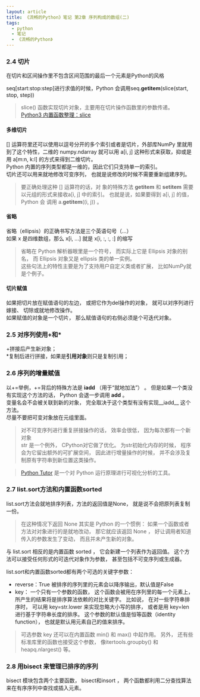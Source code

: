 ```yaml
---
layout: article
title: 《流畅的Python》笔记 第2章 序列构成的数组(二)
tags:
  - python
  - 笔记
  - 《流畅的Python》
---
```


<!--more-->

### 2.4 切片

在切片和区间操作里不包含区间范围的最后一个元素是Python的风格

seq[start:stop:step]进行求值的时候，Python 会调用seq.__getitem__(slice(start, stop, step))  
> slice() 函数实现切片对象，主要用在切片操作函数里的参数传递。  
[Python3 内置函数整理：slice](/2019/03/10/python-functions.html#slice)

#### 多维切片

[] 运算符里还可以使用以逗号分开的多个索引或者是切片，外部库NumPy 里就用到了这个特性，二维的 numpy.ndarray 就可以用 a[i,
j] 这种形式来获取，抑或是用 a[m:n, k:l] 的方式来得到二维切片。  
Python 内置的序列类型都是一维的，因此它们只支持单一的索引。  
切片还可以用来就地修改可变序列， 也就是说修改的时候不需要重新组建序列。  
> 要正确处理这种 [] 运算符的话，对
象的特殊方法 __getitem__ 和 __setitem__ 需要以元组的形式来接收a[i, j] 中的索引。 也就是说，如果要得到 a[i, j] 的值，Python 会
调用 a.__getitem__((i, j)) 。

#### 省略
省略（ellipsis）的正确书写方法是三个英语句号（...）  
如果 x 是四维数组，那么 x[i, ...] 就是 x[i, :, :, :] 的缩写  
> 省略在 Python 解析器眼里是一个符号， 而实际上它是 Ellipsis 对象的别名， 而 Ellipsis 对象又是 ellipsis 类的单一实例。  
这些句法上的特性主要是为了支持用户自定义类或者扩展， 比如NumPy就是个例子。

#### 切片赋值
如果把切片放在赋值语句的左边， 或把它作为del操作的对象， 就可以对序列进行嫁接、 切除或就地修改操作。  
如果赋值的对象是一个切片， 那么赋值语句的右侧必须是个可迭代对象。

### 2.5 对序列使用+和*
+拼接后产生新对象；  
\*复制后进行拼接，如果是**引用对象**则只是复制引用；

### 2.6 序列的增量赋值
以+=举例，+=背后的特殊方法是 __iadd__ （用于“就地加法”） 。 但是如果一个类没有实现这个方法的话， Python 会退一步调用 __add__ 。  
变量名会不会被关联到新的对象， 完全取决于这个类型有没有实现__iadd__ 这个方法。  
尽量不要把可变对象放在元组里面。  
> 对不可变序列进行重复拼接操作的话， 效率会很低， 因为每次都有一个新对象  
str 是一个例外， CPython对它做了优化。 为str初始化内存的时候， 程序会为它留出额外的可扩展空间， 因此进行增量操作的时候， 并不会涉及复制原有字符串到新位置这类操作。

> [Python Tutor](http://www.pythontutor.com) 是一个对 Python 运行原理进行可视化分析的工具。

### 2.7 list.sort方法和内置函数sorted
list.sort方法会就地排序列表，方法的返回值是None， 就是说不会把原列表复制一份。  
> 在这种情况下返回 None 其实是 Python 的一个惯例：
如果一个函数或者方法对对象进行的是就地改动， 那它就应该返回 None ， 好让调用者知道传入的参数发生了变动， 而且并未产生新的对象。

与 list.sort 相反的是内置函数 sorted ， 它会新建一个列表作为返回值。 这个方法可以接受任何形式的可迭代对象作为参数， 甚至包括不可变序列或生成器。

list.sort和内置函数sorted都有两个可选的关键字参数：
* reverse：True 被排序的序列里的元素会以降序输出，默认值是False
* key：
一个只有一个参数的函数， 这个函数会被用在序列里的每一个元素上， 所产生的结果将是排序算法依赖的对比关键字。 比如说， 在对一些字符串排序时， 可以用 key=str.lower 来实现忽略大小写的排序， 或者是用 key=len 进行基于字符串长度的排序。 这个参数的默认值是恒等函数（identity function）， 也就是默认用元素自己的值来排序。

> 可选参数 key 还可以在内置函数 min() 和 max() 中起作用。 另外， 还有些标准库里的函数也接受这个参数， 像itertools.groupby() 和 heapq.nlargest() 等。

### 2.8 用bisect 来管理已排序的序列
bisect 模块包含两个主要函数， bisect和insort ， 两个函数都利用二分查找算法来在有序序列中查找或插入元素。





















